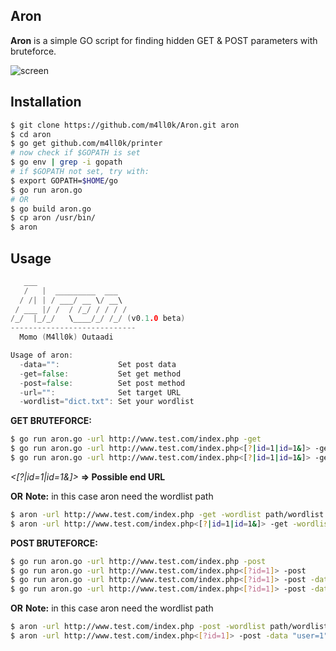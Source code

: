Aron
--
__Aron__ is a simple GO script for finding hidden GET &amp; POST parameters with bruteforce.

![screen](https://i.imgur.com/e1iEOXP.png)

Installation
--

```sh
$ git clone https://github.com/m4ll0k/Aron.git aron
$ cd aron 
$ go get github.com/m4ll0k/printer
# now check if $GOPATH is set
$ go env | grep -i gopath
# if $GOPATH not set, try with:
$ export GOPATH=$HOME/go
$ go run aron.go
# OR 
$ go build aron.go
$ cp aron /usr/bin/
$ aron
```

Usage
--

```go
   ___                         
   /   |  _________  ___       
  / /| | / ___/ __ \/ __\   
 / ___ |/ /  / /_/ / / / /   
/_/  |_/_/   \____/_/ /_/ (v0.1.0 beta)
----------------------------
  Momo (M4ll0k) Outaadi 

Usage of aron:
  -data="":             Set post data
  -get=false:           Set get method
  -post=false:          Set post method
  -url="":              Set target URL
  -wordlist="dict.txt": Set your wordlist
```

__GET BRUTEFORCE:__

```sh
$ go run aron.go -url http://www.test.com/index.php -get 
$ go run aron.go -url http://www.test.com/index.php<[?|id=1|id=1&]> -get
$ go run aron.go -url http://www.test.com/index.php<[?|id=1|id=1&]> -get -wordlist my_wordlist.txt
```

_<[?|id=1|id=1&]>_ **=> Possible end URL**

**OR** __Note:__ in this case aron need the wordlist path 
```sh
$ aron -url http://www.test.com/index.php -get -wordlist path/wordlist.txt
$ aron -url http://www.test.com/index.php<[?|id=1|id=1&]> -get -wordlist path/wordlist.txt
```

__POST BRUTEFORCE:__

```sh
$ go run aron.go -url http://www.test.com/index.php -post 
$ go run aron.go -url http://www.test.com/index.php<[?id=1]> -post
$ go run aron.go -url http://www.test.com/index.php<[?id=1]> -post -data "user=1"
$ go run aron.go -url http://www.test.com/index.php<[?id=1]> -post -data "user=1" -wordlist my_wordlist
```
**OR** __Note:__ in this case aron need the wordlist path 
```sh
$ aron -url http://www.test.com/index.php -post -wordlist path/wordlist.txt
$ aron -url http://www.test.com/index.php<[?id=1]> -post -data "user=1" -wordlist path/wordlist.txt
```

